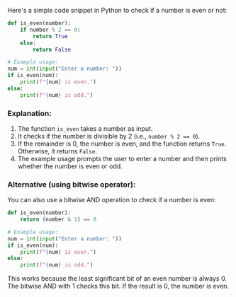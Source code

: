 Here's a simple code snippet in Python to check if a number is even or not:

```python
def is_even(number):
    if number % 2 == 0:
        return True
    else:
        return False

# Example usage:
num = int(input("Enter a number: "))
if is_even(num):
    print(f"{num} is even.")
else:
    print(f"{num} is odd.")
```

### Explanation:
1. The function `is_even` takes a number as input.
2. It checks if the number is divisible by 2 (i.e., `number % 2 == 0`).
3. If the remainder is 0, the number is even, and the function returns `True`. Otherwise, it returns `False`.
4. The example usage prompts the user to enter a number and then prints whether the number is even or odd.

### Alternative (using bitwise operator):
You can also use a bitwise AND operation to check if a number is even:
```python
def is_even(number):
    return (number & 1) == 0

# Example usage:
num = int(input("Enter a number: "))
if is_even(num):
    print(f"{num} is even.")
else:
    print(f"{num} is odd.")
```

This works because the least significant bit of an even number is always 0. The bitwise AND with 1 checks this bit. If the result is 0, the number is even.